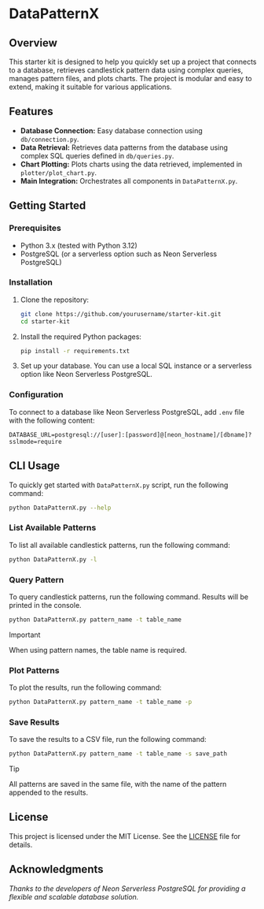 # DataPatternX

## Overview

This starter kit is designed to help you quickly set up a project that connects to a database,
retrieves candlestick pattern data using complex queries, manages pattern files, and plots charts.
The project is modular and easy to extend, making it suitable for various applications.

## Features

- **Database Connection:** Easy database connection using `db/connection.py`.
- **Data Retrieval:** Retrieves data patterns from the database using complex SQL queries defined in `db/queries.py`.
- **Chart Plotting:** Plots charts using the data retrieved, implemented in `plotter/plot_chart.py`.
- **Main Integration:** Orchestrates all components in `DataPatternX.py`.

## Getting Started

### Prerequisites

- Python 3.x (tested with Python 3.12)
- PostgreSQL (or a serverless option such as Neon Serverless PostgreSQL)

### Installation

1. Clone the repository:

    ```bash
    git clone https://github.com/yourusername/starter-kit.git
    cd starter-kit
    ```

2. Install the required Python packages:

    ```bash
    pip install -r requirements.txt
    ```

3. Set up your database. You can use a local SQL instance or a serverless option like Neon Serverless PostgreSQL.

### Configuration

To connect to a database like Neon Serverless PostgreSQL, add `.env` file with the following content:

```dotenv
DATABASE_URL=postgresql://[user]:[password]@[neon_hostname]/[dbname]?sslmode=require
```

## CLI Usage

To quickly get started with `DataPatternX.py` script, run the following command:

```bash
python DataPatternX.py --help
```

### List Available Patterns

To list all available candlestick patterns, run the following command:

```bash
python DataPatternX.py -l
```

### Query Pattern

To query candlestick patterns, run the following command. Results will be printed in the console.

```bash
python DataPatternX.py pattern_name -t table_name
```

> [!IMPORTANT]
> When using pattern names, the table name is required.

### Plot Patterns

To plot the results, run the following command:

```bash
python DataPatternX.py pattern_name -t table_name -p
```

### Save Results

To save the results to a CSV file, run the following command:

```bash
python DataPatternX.py pattern_name -t table_name -s save_path
```

> [!TIP]
> All patterns are saved in the same file, with the name of the pattern appended to the results.

## License

This project is licensed under the MIT License. See the [LICENSE](LICENSE) file for details.

## Acknowledgments

*Thanks to the developers of Neon Serverless PostgreSQL for providing a flexible and scalable database solution.*
